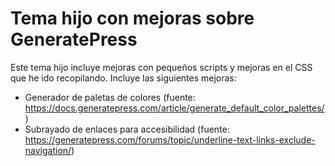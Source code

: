 # Tema hijo con mejoras sobre GeneratePress

Este tema hijo incluye mejoras con pequeños scripts y mejoras en el CSS que he ido recopilando. Incluye las siguientes mejoras:

- Generador de paletas de colores (fuente: https://docs.generatepress.com/article/generate_default_color_palettes/)
- Subrayado de enlaces para accesibilidad (fuente: https://generatepress.com/forums/topic/underline-text-links-exclude-navigation/)